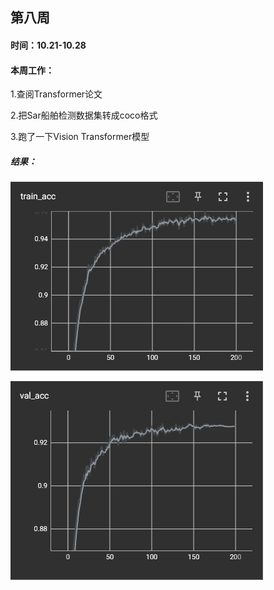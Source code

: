 ## 第八周

#### 时间：10.21-10.28

#### 本周工作：

1.查阅Transformer论文

2.把Sar船舶检测数据集转成coco格式

3.跑了一下Vision Transformer模型

##### 结果：

![](.\images\图片1.png)

![](.\images\图片3.png)

